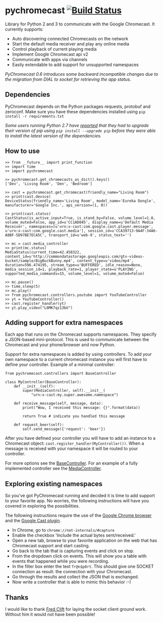 pychromecast [![Build Status](https://travis-ci.org/balloob/pychromecast.svg?branch=master)](https://travis-ci.org/balloob/pychromecast)
============

Library for Python 2 and 3 to communicate with the Google Chromecast. It currently supports:
 - Auto discovering connected Chromecasts on the network
 - Start the default media receiver and play any online media
 - Control playback of current playing media
 - Implement Google Chromecast api v2
 - Communicate with apps via channels
 - Easily extendable to add support for unsupported namespaces

*PyChromecast 0.6 introduces some backward incompatible changes due to the migration from DIAL to socket for retrieving the app status.*

Dependencies
------------
PyChromecast depends on the Python packages requests, protobuf and zeroconf. Make sure you have these dependencies installed using `pip install -r requirements.txt`

_Some users running Python 2.7 have [reported](https://github.com/balloob/pychromecast/issues/47#issuecomment-107822162) that they had to upgrade their version of pip using `pip install --upgrade pip` before they were able to install the latest version of the dependencies._

How to use
----------

    >> from __future__ import print_function
    >> import time
    >> import pychromecast

    >> pychromecast.get_chromecasts_as_dict().keys()
    ['Dev', 'Living Room', 'Den', 'Bedroom']

    >> cast = pychromecast.get_chromecast(friendly_name="Living Room")
    >> print(cast.device)
    DeviceStatus(friendly_name='Living Room', model_name='Eureka Dongle', manufacturer='Google Inc.', api_version=(1, 0))

    >> print(cast.status)
    CastStatus(is_active_input=True, is_stand_by=False, volume_level=1.0, volume_muted=False, app_id=u'CC1AD845', display_name=u'Default Media Receiver', namespaces=[u'urn:x-cast:com.google.cast.player.message', u'urn:x-cast:com.google.cast.media'], session_id=u'CCA39713-9A4F-34A6-A8BF-5D97BE7ECA5C', transport_id=u'web-9', status_text='')

    >> mc = cast.media_controller
    >> print(mc.status)
    MediaStatus(current_time=42.458322, content_id=u'http://commondatastorage.googleapis.com/gtv-videos-bucket/sample/BigBuckBunny.mp4', content_type=u'video/mp4', duration=596.474195, stream_type=u'BUFFERED', idle_reason=None, media_session_id=1, playback_rate=1, player_state=u'PLAYING', supported_media_commands=15, volume_level=1, volume_muted=False)

    >> mc.pause()
    >> time.sleep(5)
    >> mc.play()
    >> from pychromecast.controllers.youtube import YouTubeController
    >> yt = YouTubeController()
    >> cast.register_handler(yt)
    >> yt.play_video("L0MK7qz13bU")

Adding support for extra namespaces
-----------------------------------
Each app that runs on the Chromecast supports namespaces. They specify a JSON-based mini-protocol. This is used to communicate between the Chromecast and your phone/browser and now Python.

Support for extra namespaces is added by using controllers. To add your own namespace to a current chromecast instance you will first have to define your controller. Example of a minimal controller:

    from pychromecast.controllers import BaseController

    class MyController(BaseController):
        def __init__(self):
            super(MediaController, self).__init__(
                "urn:x-cast:my.super.awesome.namespace")

        def receive_message(self, message, data):
            print("Wow, I received this message: {}".format(data))

            return True # indicate you handled this message

        def request_beer(self):
            self.send_message({'request': 'beer'})

After you have defined your controller you will have to add an instance to a Chromecast object: `cast.register_handler(MyController())`. When a message is received with your namespace it will be routed to your controller.

For more options see the [BaseController](https://github.com/balloob/pychromecast/blob/master/pychromecast/controllers/__init__.py). For an example of a fully implemented controller see the [MediaController](https://github.com/balloob/pychromecast/blob/master/pychromecast/controllers/media.py).

Exploring existing namespaces
-------------------------------
So you've got PyChromecast running and decided it is time to add support to your favorite app. No worries, the following instructions will have you covered in exploring the possibilities.

The following instructions require the use of the [Google Chrome browser](https://www.google.com/chrome/) and the [Google Cast plugin](https://chrome.google.com/webstore/detail/google-cast/boadgeojelhgndaghljhdicfkmllpafd).

 * In Chrome, go to `chrome://net-internals/#capture`
 * Enable the checkbox 'Include the actual bytes sent/received.'
 * Open a new tab, browse to your favorite application on the web that has Chromecast support and start casting.
 * Go back to the tab that is capturing events and click on stop.
 * From the dropdown click on events. This will show you a table with events that happened while you were recording.
 * In the filter box enter the text `Tr@n$p0rt`. This should give one SOCKET connection as result: the connection with your Chromecast.
 * Go through the results and collect the JSON that is exchanged.
 * Now write a controller that is able to mimic this behavior :-)

Thanks
------
I would like to thank [Fred Clift](https://github.com/minektur) for laying the socket client ground work. Without him it would not have been possible!
